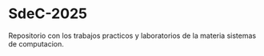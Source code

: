 # SdeC-2025
Repositorio con los trabajos practicos y laboratorios de la materia sistemas de computacion.
